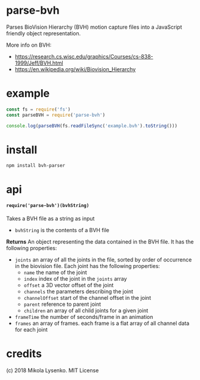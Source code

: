 parse-bvh
=========
Parses BioVision Hierarchy (BVH) motion capture files into a JavaScript friendly object representation.

More info on BVH:

* https://research.cs.wisc.edu/graphics/Courses/cs-838-1999/Jeff/BVH.html
* https://en.wikipedia.org/wiki/Biovision_Hierarchy

# example

```javascript
const fs = require('fs')
const parseBVH = require('parse-bvh')

console.log(parseBVH(fs.readFileSync('example.bvh').toString()))
```

# install

```
npm install bvh-parser
```

# api

#### `require('parse-bvh')(bvhString)`
Takes a BVH file as a string as input

* `bvhString` is the contents of a BVH file

**Returns** An object representing the data contained in the BVH file.  It has the following properties:

* `joints` an array of all the joints in the file, sorted by order of occurrence in the biovision file.  Each joint has the following properties:
    * `name` the name of the joint
    * `index` index of the joint in the `joints` array
    * `offset` a 3D vector offset of the joint
    * `channels` the parameters describing the joint
    * `channelOffset` start of the channel offset in the joint
    * `parent` reference to parent joint
    * `children` an array of all child joints for a given joint
* `frameTime` the number of seconds/frame in an animation
* `frames` an array of frames.  each frame is a flat array of all channel data for each joint

# credits
(c) 2018 Mikola Lysenko. MIT License